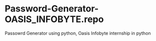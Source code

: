 # Password-Generator-OASIS_INFOBYTE.repo
Passowrd Generator using python, Oasis Infobyte internship in python

